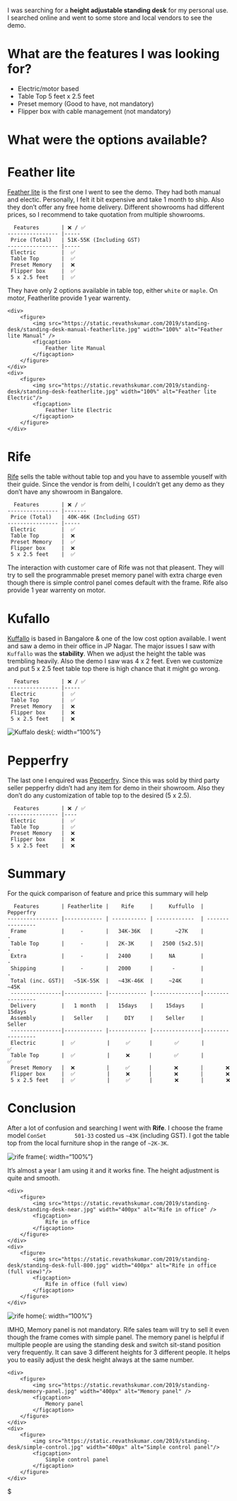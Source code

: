 I was searching for a **height adjustable standing desk** for my personal use. I searched online and went to some store and local vendors to see the demo.

What are the features I was looking for?
========================================

-   Electric/motor based
-   Table Top 5 feet x 2.5 feet
-   Preset memory (Good to have, not mandatory)
-   Flipper box with cable management (not mandatory)

What were the options available?
================================

<a href="#feather-lite" id="feather-lite" class="anchor"><em></em></a>Feather lite
==================================================================================

[Feather lite](featherlite) is the first one I went to see the demo. They had both manual and electic. Personally, I felt it bit expensive and take 1 month to ship. Also they don’t offer any free home delivery. Different showrooms had different prices, so I recommend to take quotation from multiple showrooms.

      Features       | ❌ / ✅
    ---------------- |-----
     Price (Total)   | 51K-55K (Including GST)
    ---------------- |-----
     Electric        |  ✅
     Table Top       |  ✅
     Preset Memory   |  ❌
     Flipper box     |  ✅
     5 x 2.5 feet    |  ✅

They have only 2 options available in table top, either `white` or `maple`. On motor, Featherlite provide 1 year warrenty.

    <div>
        <figure>
            <img src="https://static.revathskumar.com/2019/standing-desk/standing-desk-manual-featherlite.jpg" width="100%" alt="Feather lite Manual" />
            <figcaption>
                Feather lite Manual
            </figcaption>
        </figure>
    </div>
    <div>
        <figure>
            <img src="https://static.revathskumar.com/2019/standing-desk/standing-desk-featherlite.jpg" width="100%" alt="Feather lite Electric"/>
            <figcaption>
                Feather lite Electric
            </figcaption>
        </figure>
    </div>

<a href="#rife" id="rife" class="anchor"><em></em></a>Rife
==========================================================

[Rife](rife) sells the table without table top and you have to assemble youself with their guide. Since the vendor is from delhi, I couldn’t get any demo as they don’t have any showroom in Bangalore.

      Features       | ❌ / ✅
    ---------------- |-------
     Price (Total)   | 40K-46K (Including GST)
    ---------------- |-----
     Electric        |  ✅
     Table Top       |  ❌
     Preset Memory   |  ✅
     Flipper box     |  ❌
     5 x 2.5 feet    |  ✅

The interaction with customer care of Rife was not that pleasent. They will try to sell the programmable preset memory panel with extra charge even though there is simple control panel comes default with the frame. Rife also provide 1 year warrenty on motor.

<a href="#kufallo" id="kufallo" class="anchor"><em></em></a>Kufallo
===================================================================

[Kuffallo](kuffallo) is based in Bangalore & one of the low cost option available. I went and saw a demo in their office in JP Nagar. The major issues I saw with `Kuffallo` was the **stability**. When we adjust the height the table was trembling heavily. Also the demo I saw was 4 x 2 feet. Even we customize and put 5 x 2.5 feet table top there is high chance that it might go wrong.

      Features       | ❌ / ✅
    ---------------- |-----
     Electric        |  ✅
     Table Top       |  ✅
     Preset Memory   |  ❌
     Flipper box     |  ❌
     5 x 2.5 feet    |  ❌

![Kuffalo desk](https://static.revathskumar.com/2019/standing-desk/standing-desk-Kuffallo.jpg){: width=“100%”}

<a href="#pepperfry" id="pepperfry" class="anchor"><em></em></a>Pepperfry
=========================================================================

The last one I enquired was [Pepperfry](pepperfry). Since this was sold by third party seller pepperfry didn’t had any item for demo in their showroom. Also they don’t do any customization of table top to the desired (5 x 2.5).

      Features       | ❌ / ✅
    ---------------- |----
     Electric        |  ✅
     Table Top       |  ✅
     Preset Memory   |  ❌
     Flipper box     |  ❌
     5 x 2.5 feet    |  ❌

<a href="#Summary" id="Summary" class="anchor"><em></em></a>Summary
===================================================================

For the quick comparison of feature and price this summary will help

      Features       | Featherlite |    Rife     |     Kuffullo  |    Pepperfry
    ---------------- |------------ | ----------- | ------------  | ----------------
     Frame           |     -       |   34K-36K   |       ~27K    |        -
     Table Top       |     -       |   2K-3K     |   2500 (5x2.5)|        -
     Extra           |     -       |   2400      |     NA        |        -
     Shipping        |     -       |   2000      |      -        |        -
     Total (inc. GST)|   ~51K-55K  |   ~43K-46K  |     ~24K      |      ~45K
     ----------------|------------ |------------ |---------------|-----------------
     Delivery        |   1 month   |   15days    |    15days     |    15days
     Assembly        |   Seller    |     DIY     |    Seller     |    Seller
     ----------------|------------ |------------ |---------------|-----------------
     Electric        |  ✅          |     ✅      |       ✅       |       ✅
     Table Top       |  ✅          |     ❌      |       ✅       |       ✅
     Preset Memory   |  ❌          |     ✅      |       ❌       |       ❌
     Flipper box     |  ✅          |     ❌      |       ❌       |       ❌
     5 x 2.5 feet    |  ✅          |     ✅      |       ❌       |       ❌

<a href="#conclusion" id="conclusion" class="anchor"><em></em></a>Conclusion
============================================================================

After a lot of confusion and searching I went with **Rife**. I choose the frame model `ConSet         501-33` costed us `~43K` (including GST). I got the table top from the local furniture shop in the range of `~2K-3K`.

![rife frame](https://static.revathskumar.com/2019/standing-desk/stading-desk-frame.jpg){: width=“100%”}

It’s almost a year I am using it and it works fine. The height adjustment is quite and smooth.

    <div>
        <figure>
            <img src="https://static.revathskumar.com/2019/standing-desk/standing-desk-near.jpg" width="400px" alt="Rife in office" />
            <figcaption>
                Rife in office
            </figcaption>
        </figure>
    </div>
    <div>
        <figure>
            <img src="https://static.revathskumar.com/2019/standing-desk/standing-desk-full-800.jpg" width="400px" alt="Rife in office (full view)"/>
            <figcaption>
                Rife in office (full view)
            </figcaption>
        </figure>
    </div>

![rife home](https://static.revathskumar.com/2019/standing-desk/staging-desk-home-800.jpg){: width=“100%”}

IMHO, Memory panel is not mandatory. Rife sales team will try to sell it even though the frame comes with simple panel. The memory panel is helpful if multiple people are using the standing desk and switch sit-stand position very frequently. It can save 3 different heights for 3 different people. It helps you to easily adjust the desk height always at the same number.

    <div>
        <figure>
            <img src="https://static.revathskumar.com/2019/standing-desk/memory-panel.jpg" width="400px" alt="Memory panel" />
            <figcaption>
                Memory panel
            </figcaption>
        </figure>
    </div>
    <div>
        <figure>
            <img src="https://static.revathskumar.com/2019/standing-desk/simple-control.jpg" width="400px" alt="Simple control panel"/>
            <figcaption>
                Simple control panel
            </figcaption>
        </figure>
    </div>

$
